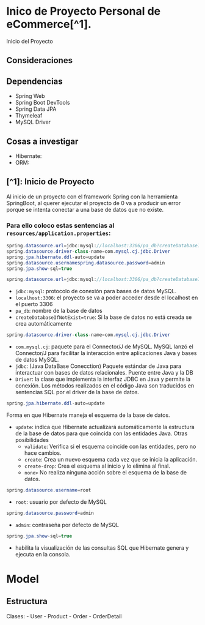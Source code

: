 # Inico de Proyecto Personal de eCommerce[^1].

Inicio del Proyecto 
## Consideraciones
## Dependencias
 - Spring Web
 - Spring Boot DevTools
 - Spring Data JPA
 - Thymeleaf
 - MySQL Driver
## Cosas a investigar
- Hibernate: 
- ORM:
 
## [^1]: Inicio de Proyecto
Al inicio de un proyecto con el framework Spring con la herramienta SpringBoot, al querer ejecutar el proyecto de 0 va a producir un error porque se intenta conectar a una base de datos que no existe. 

### Para ello coloco estas sentencias al `resources/application.properties`:
```java
spring.datasource.url=jdbc:mysql://localhost:3306/pa_db?createDatabaseIfNotExist=true
spring.datasource.driver-class-name=com.mysql.cj.jdbc.Driver
spring.jpa.hibernate.ddl-auto=update
spring.datasource.usernamespring.datasource.password=admin
spring.jpa.show-sql=true
```

```java
spring.datasource.url=jdbc:mysql://localhost:3306/pa_db?createDatabaseIfNotExist=true
```

   - `jdbc:mysql`: protocolo de conexión para bases de datos MySQL. 
   - `localhost:3306`: el proyecto se va a poder acceder desde el localhost en el puerto 3306
   - `pa_db`: nombre de la base de datos
   - `createDatabaseIfNotExist=true`: Si la base de datos no está creada se crea automáticamente 
```java
spring.datasource.driver-class-name=com.mysql.cj.jdbc.Driver
```
- `com.mysql.cj`: paquete para el Connector/J de MySQL. MySQL lanzó el Connector/J para facilitar la interacción entre aplicaciones Java y bases de datos MySQL.
- `jdbc`: (Java DataBase Conecction) Paquete estándar de Java para interactuar con bases de datos relacionales. Puente entre Java y la DB
- `Driver`: la clase que implementa la interfaz JDBC en Java y permite la conexión. Los métodos realizados en el código Java son traducidos en sentencias SQL por el driver de la base de datos.

```java
spring.jpa.hibernate.ddl-auto=update
```
   Forma en que Hibernate maneja el esquema de la base de datos. 

- `update`: indica que Hibernate actualizará automáticamente la estructura de la base de datos para que coincida con las entidades Java.
   Otras posibilidades
   - `validate`: Verifica si el esquema coincide con las entidades, pero no hace cambios.
   - `create`: Crea un nuevo esquema cada vez que se inicia la aplicación.
   - `create-drop`: Crea el esquema al inicio y lo elimina al final.
   - `none>` No realiza ninguna acción sobre el esquema de la base de datos.
```java
spring.datasource.username=root 
```
- `root`: usuario por defecto de MySQL
```java
spring.datasource.password=admin
```
- `admin`: contraseña por defecto de MySQL 
```java
spring.jpa.show-sql=true
```
- habilita la visualización de las consultas SQL que Hibernate genera y ejecuta en la consola.

# Model

## Estructura
   Clases:
    -  User
    -  Product
    -  Order
    -  OrderDetail
